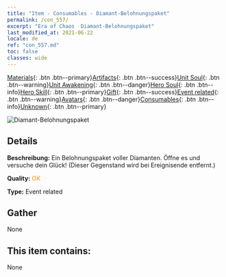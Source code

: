```yaml
---
title: "Item - Consumables - Diamant-Belohnungspaket"
permalink: /con_557/
excerpt: "Era of Chaos  Diamant-Belohnungspaket"
last_modified_at: 2021-06-22
locale: de
ref: "con_557.md"
toc: false
classes: wide
---
```

 [Materials](/ItemsDE/){: .btn .btn--primary}[Artifacts](/ItemsDE/Artifacts/){: .btn .btn--success}[Unit Soul](/ItemsDE/UnitSoul/){: .btn .btn--warning}[Unit Awakening](/ItemsDE/UnitAwakening/){: .btn .btn--danger}[Hero Soul](/ItemsDE/HeroSoul/){: .btn .btn--info}[Hero Skill](/ItemsDE/HeroSkill/){: .btn .btn--primary}[Gift](/ItemsDE/Gift/){: .btn .btn--success}[Event related](/ItemsDE/Events/){: .btn .btn--warning}[Avatars](/ItemsDE/Avatars/){: .btn .btn--danger}[Consumables](/ItemsDE/Consumables/){: .btn .btn--info}[Unknown](/ItemsDE/Unknown/){: .btn .btn--primary}

 ![Diamant-Belohnungspaket](/images/t/i_10043_redpacket.png)

## Details
 **Beschreibung:** Ein Belohnungspaket voller Diamanten. Öffne es und versuche dein Glück! (Dieser Gegenstand wird bei Ereignisende entfernt.)

 **Quality:** <span style="color: #FF8C00">OK</span>

 **Type:** Event related

## Gather

  None

## This item contains:

  None

